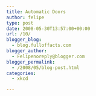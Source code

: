 ```yaml
---
title: Automatic Doors
author: felipe
type: post
date: 2008-05-30T13:57:00+00:00
url: /10/
blogger_blog:
  - blog.fulloffacts.com
blogger_author:
  - Felipenoreply@blogger.com
blogger_permalink:
  - /2008/05/blog-post.html
categories:
  - xkcd

---
```

<a href="http://xkcd.com/175/" onblur="try {parent.deselectBloggerImageGracefully();} catch(e) {}"><img style="float:left; margin:0 10px 10px 0;" src="http://imgs.xkcd.com/comics/automatic_doors.png" border="0" alt="" /></a>